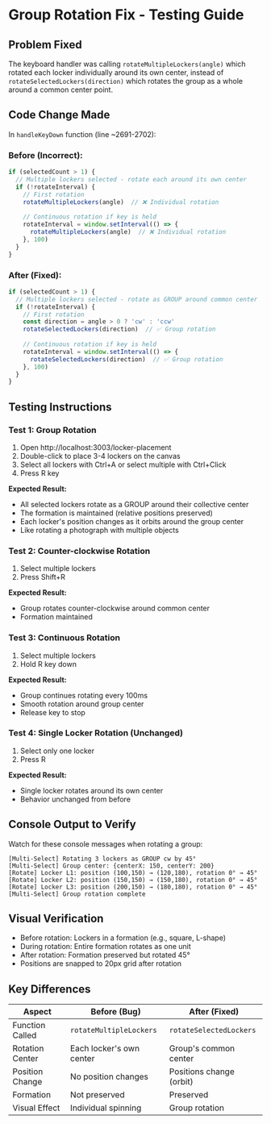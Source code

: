 # Group Rotation Fix - Testing Guide

## Problem Fixed
The keyboard handler was calling `rotateMultipleLockers(angle)` which rotated each locker individually around its own center, instead of `rotateSelectedLockers(direction)` which rotates the group as a whole around a common center point.

## Code Change Made
In `handleKeyDown` function (line ~2691-2702):

### Before (Incorrect):
```javascript
if (selectedCount > 1) {
  // Multiple lockers selected - rotate each around its own center
  if (!rotateInterval) {
    // First rotation
    rotateMultipleLockers(angle)  // ❌ Individual rotation
    
    // Continuous rotation if key is held
    rotateInterval = window.setInterval(() => {
      rotateMultipleLockers(angle)  // ❌ Individual rotation
    }, 100)
  }
}
```

### After (Fixed):
```javascript
if (selectedCount > 1) {
  // Multiple lockers selected - rotate as GROUP around common center
  if (!rotateInterval) {
    // First rotation
    const direction = angle > 0 ? 'cw' : 'ccw'
    rotateSelectedLockers(direction)  // ✅ Group rotation
    
    // Continuous rotation if key is held
    rotateInterval = window.setInterval(() => {
      rotateSelectedLockers(direction)  // ✅ Group rotation
    }, 100)
  }
}
```

## Testing Instructions

### Test 1: Group Rotation
1. Open http://localhost:3003/locker-placement
2. Double-click to place 3-4 lockers on the canvas
3. Select all lockers with Ctrl+A or select multiple with Ctrl+Click
4. Press R key

**Expected Result:**
- All selected lockers rotate as a GROUP around their collective center
- The formation is maintained (relative positions preserved)
- Each locker's position changes as it orbits around the group center
- Like rotating a photograph with multiple objects

### Test 2: Counter-clockwise Rotation
1. Select multiple lockers
2. Press Shift+R

**Expected Result:**
- Group rotates counter-clockwise around common center
- Formation maintained

### Test 3: Continuous Rotation
1. Select multiple lockers
2. Hold R key down

**Expected Result:**
- Group continues rotating every 100ms
- Smooth rotation around group center
- Release key to stop

### Test 4: Single Locker Rotation (Unchanged)
1. Select only one locker
2. Press R

**Expected Result:**
- Single locker rotates around its own center
- Behavior unchanged from before

## Console Output to Verify
Watch for these console messages when rotating a group:

```
[Multi-Select] Rotating 3 lockers as GROUP cw by 45°
[Multi-Select] Group center: {centerX: 150, centerY: 200}
[Rotate] Locker L1: position (100,150) → (120,180), rotation 0° → 45°
[Rotate] Locker L2: position (150,150) → (150,180), rotation 0° → 45°
[Rotate] Locker L3: position (200,150) → (180,180), rotation 0° → 45°
[Multi-Select] Group rotation complete
```

## Visual Verification
- Before rotation: Lockers in a formation (e.g., square, L-shape)
- During rotation: Entire formation rotates as one unit
- After rotation: Formation preserved but rotated 45°
- Positions are snapped to 20px grid after rotation

## Key Differences
| Aspect | Before (Bug) | After (Fixed) |
|--------|--------------|---------------|
| Function Called | `rotateMultipleLockers` | `rotateSelectedLockers` |
| Rotation Center | Each locker's own center | Group's common center |
| Position Change | No position changes | Positions change (orbit) |
| Formation | Not preserved | Preserved |
| Visual Effect | Individual spinning | Group rotation |